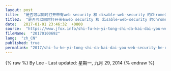 ```yaml
---
layout: post
title:  "是否可以同时打开带有web security 和 disable-web-security 的Chrome浏览器？"
title2:  "是否可以同时打开带有web security 和 disable-web-security 的Chrome浏览器？"
date:   2017-01-01 23:46:32  +0800
source:  "https://www.jfox.info/shi-fu-ke-yi-tong-shi-da-kai-dai-you-web-security-he-disable-web-security-de-chrome-liu-lan-qi.html"
fileName:  "20170100692"
lang:  "zh_CN"
published: true
permalink: "2017/shi-fu-ke-yi-tong-shi-da-kai-dai-you-web-security-he-disable-web-security-de-chrome-liu-lan-qi.html"
---
```

{% raw %}
By Lee - Last updated: 星期一, 九月 29, 2014
{% endraw %}
